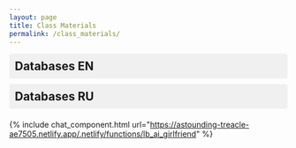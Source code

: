 ```yaml
---
layout: page
title: Class Materials
permalink: /class_materials/
---
```

<style>
.category-section {
  margin-bottom: 20px;
}

.category-header {
  cursor: pointer;
  padding: 10px;
  background-color: #f0f0f0;
  border-radius: 4px;
  margin-bottom: 10px;
}

.category-header h2 {
  margin: 0;
  font-size: 1.5em;
}

.subcategory {
  margin-left: 20px;
  margin-bottom: 15px;
}

.subcategory-header {
  font-size: 1.2em;
  margin-bottom: 10px;
  color: #333;
}

.post-item {
  margin-left: 40px;
  margin-bottom: 8px;
}

.post-item a {
  text-decoration: none;
  color: #0366d6;
}

.post-item a:hover {
  text-decoration: underline;
}

.collapsed {
  display: none;
}
</style>

<div id="materials-container">
  <!-- English Section -->
  <div class="category-section">
    <div class="category-header" onclick="toggleSection('en-content')">
      <h2>Databases EN</h2>
    </div>
    <div id="en-content" class="collapsed">
      <div class="subcategory">
        <div class="subcategory-header">Lectures</div>
        {% for post in site.categories.class_materials reversed %}
          {% if post.categories contains 'databases_en' and post.categories contains 'lecture' %}
            <div class="post-item">
              <a href="{{ post.url }}">{{ post.title }}</a>
            </div>
          {% endif %}
        {% endfor %}
      </div>
      
      <div class="subcategory">
        <div class="subcategory-header">Practice</div>
        {% for post in site.categories.class_materials reversed %}
          {% if post.categories contains 'databases_en' and post.categories contains 'practice' %}
            <div class="post-item">
              <a href="{{ post.url }}">{{ post.title }}</a>
            </div>
          {% endif %}
        {% endfor %}
      </div>
      
      <div class="subcategory">
        <div class="subcategory-header">Assignments</div>
        {% for post in site.categories.class_materials reversed %}
          {% if post.categories contains 'databases_en' and post.categories contains 'assignment' %}
            <div class="post-item">
              <a href="{{ post.url }}">{{ post.title }}</a>
            </div>
          {% endif %}
        {% endfor %}
      </div>
    </div>
  </div>

  <!-- Russian Section -->
  <div class="category-section">
    <div class="category-header" onclick="toggleSection('ru-content')">
      <h2>Databases RU</h2>
    </div>
    <div id="ru-content" class="collapsed">
      <div class="subcategory">
        <div class="subcategory-header">Lectures</div>
        {% for post in site.categories.class_materials reversed %}
          {% if post.categories contains 'databases_ru' and post.categories contains 'lecture' %}
            <div class="post-item">
              <a href="{{ post.url }}">{{ post.title }}</a>
            </div>
          {% endif %}
        {% endfor %}
      </div>
      
      <div class="subcategory">
        <div class="subcategory-header">Practice</div>
        {% for post in site.categories.class_materials reversed %}
          {% if post.categories contains 'databases_ru' and post.categories contains 'practice' %}
            <div class="post-item">
              <a href="{{ post.url }}">{{ post.title }}</a>
            </div>
          {% endif %}
        {% endfor %}
      </div>
      
      <div class="subcategory">
        <div class="subcategory-header">Assignments</div>
        {% for post in site.categories.class_materials reversed %}
          {% if post.categories contains 'databases_ru' and post.categories contains 'assignment' %}
            <div class="post-item">
              <a href="{{ post.url }}">{{ post.title }}</a>
            </div>
          {% endif %}
        {% endfor %}
      </div>
    </div>
  </div>
</div>

{% include chat_component.html url="https://astounding-treacle-ae7505.netlify.app/.netlify/functions/lb_ai_girlfriend" %}

<script>
function toggleSection(sectionId) {
  const content = document.getElementById(sectionId);
  content.classList.toggle('collapsed');
}
</script>